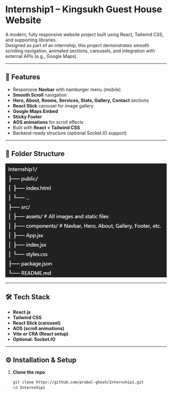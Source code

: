 # Internship1 – Kingsukh Guest House Website

A modern, fully responsive website project built using React, Tailwind CSS, and supporting libraries.  
Designed as part of an internship, this project demonstrates smooth scrolling navigation, animated sections, carousels, and integration with external APIs (e.g., Google Maps).

---

## 🚀 Features

- Responsive **Navbar** with hamburger menu (mobile)
- **Smooth Scroll** navigation
- **Hero, About, Rooms, Services, Stats, Gallery, Contact** sections
- **React Slick** carousel for image gallery
- **Google Maps Embed**
- **Sticky Footer**
- **AOS animations** for scroll effects
- Built with **React + Tailwind CSS**
- Backend-ready structure (optional Socket.IO support)

---

## 📂 Folder Structure

![alt text](image.png)


---

## 🛠️ Tech Stack

- **React.js**
- **Tailwind CSS**
- **React Slick (carousel)**
- **AOS (scroll animations)**
- **Vite or CRA (React setup)**
- **Optional: Socket.IO**

---

## ⚙️ Installation & Setup

1. **Clone the repo**
   ```bash
   git clone https://github.com/probal-ghosh/Internship1.git
   cd Internship1
